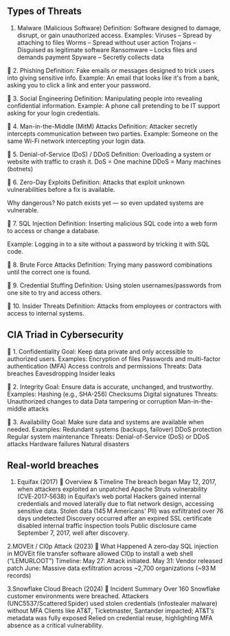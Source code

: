 Types of Threats
-----------------
1. Malware (Malicious Software)
Definition: Software designed to damage, disrupt, or gain unauthorized access.
Examples:
Viruses – Spread by attaching to files
Worms – Spread without user action
Trojans – Disguised as legitimate software
Ransomware – Locks files and demands payment
Spyware – Secretly collects data

🔹 2. Phishing
Definition: Fake emails or messages designed to trick users into giving sensitive info.
Example: An email that looks like it's from a bank, asking you to click a link and enter your password.

🔹 3. Social Engineering
Definition: Manipulating people into revealing confidential information.
Example: A phone call pretending to be IT support asking for your login credentials.

🔹 4. Man-in-the-Middle (MitM) Attacks
Definition: Attacker secretly intercepts communication between two parties.
Example: Someone on the same Wi-Fi network intercepting your login data.

🔹 5. Denial-of-Service (DoS) / DDoS
Definition: Overloading a system or website with traffic to crash it.
DoS = One machine
DDoS = Many machines (botnets)

🔹 6. Zero-Day Exploits
Definition: Attacks that exploit unknown vulnerabilities before a fix is available.

Why dangerous? No patch exists yet — so even updated systems are vulnerable.

🔹 7. SQL Injection
Definition: Inserting malicious SQL code into a web form to access or change a database.

Example: Logging in to a site without a password by tricking it with SQL code.

🔹 8. Brute Force Attacks
Definition: Trying many password combinations until the correct one is found.

🔹 9. Credential Stuffing
Definition: Using stolen usernames/passwords from one site to try and access others.

🔹 10. Insider Threats
Definition: Attacks from employees or contractors with access to internal systems.

CIA Triad in Cybersecurity
-----------------------------
🔹 1. Confidentiality
Goal: Keep data private and only accessible to authorized users.
Examples:
Encryption of files
Passwords and multi-factor authentication (MFA)
Access controls and permissions
Threats:
Data breaches
Eavesdropping
Insider leaks

🔹 2. Integrity
Goal: Ensure data is accurate, unchanged, and trustworthy.
Examples:
Hashing (e.g., SHA-256)
Checksums
Digital signatures
Threats:
Unauthorized changes to data
Data tampering or corruption
Man-in-the-middle attacks

🔹 3. Availability
Goal: Make sure data and systems are available when needed.
Examples:
Redundant systems (backups, failover)
DDoS protection
Regular system maintenance
Threats:
Denial-of-Service (DoS) or DDoS attacks
Hardware failures
Natural disasters

Real-world breaches
--------------------
1. Equifax (2017) 
📝 Overview & Timeline
The breach began May 12, 2017, when attackers exploited an unpatched Apache Struts vulnerability (CVE‑2017‑5638) in Equifax’s web portal 
Hackers gained internal credentials and moved laterally due to flat network design, accessing sensitive data.
Stolen data (145 M Americans' PII) was exfiltrated over 76 days undetected 
Discovery occurred after an expired SSL certificate disabled internal traffic inspection tools 
Public disclosure came September 7, 2017, well after discovery.

2.MOVEit / Cl0p Attack (2023)
📝 What Happened
A zero‑day SQL injection in MOVEit file transfer software allowed Cl0p to install a web shell (“LEMURLOOT”) 
Timeline:
May 27: Attack initiated.
May 31: Vendor released patch
June: Massive data exfiltration across ~2,700 organizations (~93 M records)

3.Snowflake Cloud Breach (2024)
📝 Incident Summary
Over 160 Snowflake customer environments were breached.
Attackers (UNC5537/Scattered Spider) used stolen credentials (infostealer malware) without MFA 
Clients like AT&T, Ticketmaster, Santander impacted; AT&T’s metadata was fully exposed 
Relied on credential reuse, highlighting MFA absence as a critical vulnerability.
